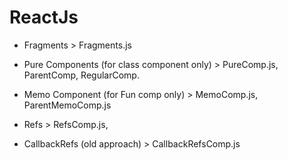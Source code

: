 # ReactJs

- Fragments > Fragments.js

- Pure Components (for class component only) > PureComp.js, ParentComp, RegularComp.

- Memo Component (for Fun comp only) > MemoComp.js, ParentMemoComp.js

- Refs > RefsComp.js,
- CallbackRefs (old approach) > CallbackRefsComp.js
